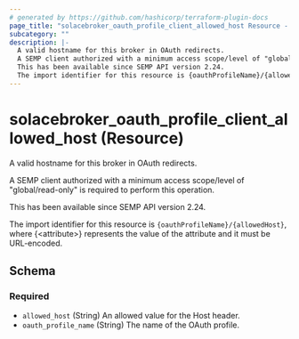 ```yaml
---
# generated by https://github.com/hashicorp/terraform-plugin-docs
page_title: "solacebroker_oauth_profile_client_allowed_host Resource - solacebroker"
subcategory: ""
description: |-
  A valid hostname for this broker in OAuth redirects.
  A SEMP client authorized with a minimum access scope/level of "global/read-only" is required to perform this operation.
  This has been available since SEMP API version 2.24.
  The import identifier for this resource is {oauthProfileName}/{allowedHost}, where {&lt;attribute&gt;} represents the value of the attribute and it must be URL-encoded.
---
```


# solacebroker_oauth_profile_client_allowed_host (Resource)

A valid hostname for this broker in OAuth redirects.



A SEMP client authorized with a minimum access scope/level of "global/read-only" is required to perform this operation.

This has been available since SEMP API version 2.24.

The import identifier for this resource is `{oauthProfileName}/{allowedHost}`, where {&lt;attribute&gt;} represents the value of the attribute and it must be URL-encoded.



<!-- schema generated by tfplugindocs -->
## Schema

### Required

- `allowed_host` (String) An allowed value for the Host header.
- `oauth_profile_name` (String) The name of the OAuth profile.
